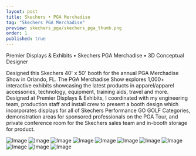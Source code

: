 ```yaml
---
layout: post
title: Skechers • PGA Merchadise
tag: "Skechers PGA Merchadise"
preview: skechers_pga/skechers_pga_thumb.png
order: 1
published: true
---
```

Premier Displays & Exhibits • Skechers PGA Merchadise • 3D Conceptual Designer

Designed this Skechers 40' x 50' booth for the annual PGA Merchadise Show in Orlando, FL. The PGA Merchadise Show explores 1,000+ interactive exhibits showcasing the latest products in apparel/apparel accessories, technology, equipment, training aids, travel and more. Designed at Premier Displays & Exhibits, I coordinated with my engineering team, production staff and install crew to present a booth design which incorporates displays for all of Skechers Performance GO GOLF Categories, demonstration areas for sponsored professionals on the PGA Tour, and private conference room for the Skechers sales team and in-booth storage for product.

![Image](skechers_pga_gp.png)
![Image](skechers_pga_10.png)
![Image](skechers_pga_1.png)
![Image](skechers_pga_2.png)
![Image](skechers_pga_3.png)
![Image](skechers_pga_4.png)
![Image](skechers_pga_5.png)
![Image](skechers_pga_6.png)
![Image](skechers_pga_7.png)
![Image](skechers_pga_8.png)
![Image](skechers_pga_9.png)